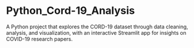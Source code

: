 # Python_Cord-19_Analysis
A Python project that explores the CORD-19 dataset through data cleaning, analysis, and visualization, with an interactive Streamlit app for insights on COVID-19 research papers.
